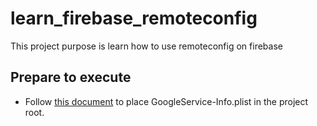 # learn_firebase_remoteconfig
This project purpose is learn how to use remoteconfig on firebase

## Prepare to execute
* Follow [this document](https://firebase.google.com/docs/ios/setup?hl=ja) to place GoogleService-Info.plist in the project root.

